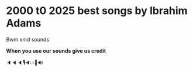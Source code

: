 <p align="center">


# 2000 t0 2025 best songs by Ibrahim Adams

Bwm xmd sounds 

**When you use our sounds give us credit**

🔈🔈🔈🎙️🔉🎶🎵🔊
